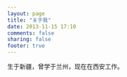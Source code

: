 ```yaml
---
layout: page
title: "关于我"
date: 2013-11-15 17:10
comments: false
sharing: false
footer: true
---
```

生于新疆，曾学于兰州，现在在西安工作。

